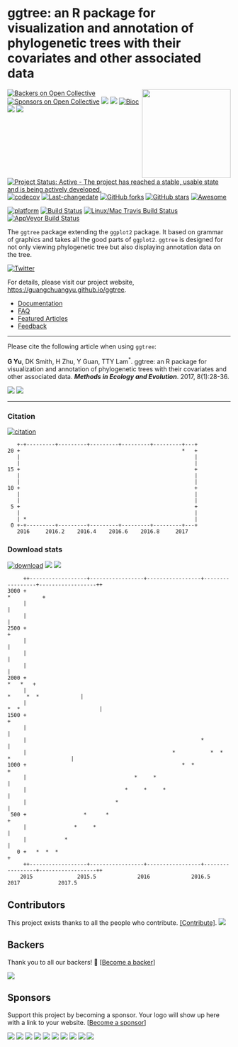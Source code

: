 <!-- README.md is generated from README.Rmd. Please edit that file -->
ggtree: an R package for visualization and annotation of phylogenetic trees with their covariates and other associated data
===========================================================================================================================

<img src="https://raw.githubusercontent.com/Bioconductor/BiocStickers/master/ggtree/ggtree.png" height="200" align="right" />

[![Backers on Open Collective](https://opencollective.com/ggtree/backers/badge.svg)](#backers) [![Sponsors on Open Collective](https://opencollective.com/ggtree/sponsors/badge.svg)](#sponsors) [![](https://img.shields.io/badge/release%20version-1.8.1-green.svg?style=flat)](https://bioconductor.org/packages/ggtree) [![](https://img.shields.io/badge/devel%20version-1.9.1-green.svg?style=flat)](https://github.com/guangchuangyu/ggtree) [![Bioc](http://www.bioconductor.org/shields/years-in-bioc/ggtree.svg)](https://www.bioconductor.org/packages/devel/bioc/html/ggtree.html#since) [![](https://img.shields.io/badge/download-16674/total-blue.svg?style=flat)](https://bioconductor.org/packages/stats/bioc/ggtree) [![](https://img.shields.io/badge/download-1117/month-blue.svg?style=flat)](https://bioconductor.org/packages/stats/bioc/ggtree)

[![Project Status: Active - The project has reached a stable, usable state and is being actively developed.](http://www.repostatus.org/badges/latest/active.svg)](http://www.repostatus.org/#active) [![codecov](https://codecov.io/gh/GuangchuangYu/ggtree/branch/master/graph/badge.svg)](https://codecov.io/gh/GuangchuangYu/ggtree) [![Last-changedate](https://img.shields.io/badge/last%20change-2017--06--29-green.svg)](https://github.com/GuangchuangYu/ggtree/commits/master) [![GitHub forks](https://img.shields.io/github/forks/GuangchuangYu/ggtree.svg)](https://github.com/GuangchuangYu/ggtree/network) [![GitHub stars](https://img.shields.io/github/stars/GuangchuangYu/ggtree.svg)](https://github.com/GuangchuangYu/ggtree/stargazers) [![Awesome](https://cdn.rawgit.com/sindresorhus/awesome/d7305f38d29fed78fa85652e3a63e154dd8e8829/media/badge.svg)](https://awesome-r.com/#awesome-r-graphic-displays)

[![platform](http://www.bioconductor.org/shields/availability/devel/ggtree.svg)](https://www.bioconductor.org/packages/devel/bioc/html/ggtree.html#archives) [![Build Status](http://www.bioconductor.org/shields/build/devel/bioc/ggtree.svg)](https://bioconductor.org/checkResults/devel/bioc-LATEST/ggtree/) [![Linux/Mac Travis Build Status](https://img.shields.io/travis/GuangchuangYu/ggtree/master.svg?label=Mac%20OSX%20%26%20Linux)](https://travis-ci.org/GuangchuangYu/ggtree) [![AppVeyor Build Status](https://img.shields.io/appveyor/ci/Guangchuangyu/ggtree/master.svg?label=Windows)](https://ci.appveyor.com/project/GuangchuangYu/ggtree)

The `ggtree` package extending the `ggplot2` package. It based on grammar of graphics and takes all the good parts of `ggplot2`. `ggtree` is designed for not only viewing phylogenetic tree but also displaying annotation data on the tree.

[![Twitter](https://img.shields.io/twitter/url/https/github.com/GuangchuangYu/ggtree.svg?style=social)](https://twitter.com/intent/tweet?hashtags=ggtree&url=http://onlinelibrary.wiley.com/doi/10.1111/2041-210X.12628/abstract&screen_name=guangchuangyu)

For details, please visit our project website, <https://guangchuangyu.github.io/ggtree>.

-   [Documentation](https://guangchuangyu.github.io/ggtree/documentation/)
-   [FAQ](https://guangchuangyu.github.io/ggtree/faq/)
-   [Featured Articles](https://guangchuangyu.github.io/ggtree/featuredArticles/)
-   [Feedback](https://guangchuangyu.github.io/ggtree/#feedback)

------------------------------------------------------------------------

Please cite the following article when using `ggtree`:

**G Yu**, DK Smith, H Zhu, Y Guan, TTY Lam<sup>\*</sup>. ggtree: an R package for visualization and annotation of phylogenetic trees with their covariates and other associated data. ***Methods in Ecology and Evolution***. 2017, 8(1):28-36.

[![](https://img.shields.io/badge/doi-10.1111/2041--210X.12628-green.svg?style=flat)](http://dx.doi.org/10.1111/2041-210X.12628) [![](https://img.shields.io/badge/Altmetric-345-green.svg?style=flat)](https://www.altmetric.com/details/10533079)

------------------------------------------------------------------------

### Citation

[![citation](https://img.shields.io/badge/cited%20by-22-green.svg?style=flat)](https://scholar.google.com.hk/scholar?oi=bibs&hl=en&cites=7268358477862164627)

       +-+---------+---------+---------+---------+---------+---+
    20 +                                                   *   +
       |                                                       |
       |                                                       |
    15 +                                                       +
       |                                                       |
       |                                                       |
    10 +                                                       +
       |                                                       |
       |                                                       |
     5 +                                                       +
       |                                                       |
       | *                                                     |
     0 +-+---------+---------+---------+---------+---------+---+
       2016     2016.2    2016.4    2016.6    2016.8     2017   

### Download stats

[![download](http://www.bioconductor.org/shields/downloads/ggtree.svg)](https://bioconductor.org/packages/stats/bioc/ggtree) [![](https://img.shields.io/badge/download-16674/total-blue.svg?style=flat)](https://bioconductor.org/packages/stats/bioc/ggtree) [![](https://img.shields.io/badge/download-1117/month-blue.svg?style=flat)](https://bioconductor.org/packages/stats/bioc/ggtree)

         ++------------------+-----------------+-----------------+-----------------+------------------++
    3000 +                                                                                  *          +
         |                                                                                             |
         |                                                                                             |
    2500 +                                                                                             +
         |                                                                                             |
         |                                                                                             |
         |                                                                                             |
    2000 +                                                                                     *   *   +
         |                                                                      *     *  *             |
         |                                                                *  *                         |
    1500 +                                                                                             +
         |                                                                                             |
         |                                                       *                                     |
         |                                              *           *  *           *                   |
    1000 +                                                 *  *                                        +
         |                                  *     *                                                    |
         |                               *     *     *                                                 |
         |                            *                                                                |
     500 +                  *      *                                                                   +
         |               *     *                                                                       |
         |            *                                                                                |
       0 +   *  *  *                                                                                   +
         ++------------------+-----------------+-----------------+-----------------+------------------++
        2015              2015.5             2016             2016.5             2017            2017.5

## Contributors

This project exists thanks to all the people who contribute. [[Contribute]](CONTRIBUTING.md).
<a href="graphs/contributors"><img src="https://opencollective.com/ggtree/contributors.svg?width=890" /></a>


## Backers

Thank you to all our backers! 🙏 [[Become a backer](https://opencollective.com/ggtree#backer)]

<a href="https://opencollective.com/ggtree#backers" target="_blank"><img src="https://opencollective.com/ggtree/backers.svg?width=890"></a>


## Sponsors

Support this project by becoming a sponsor. Your logo will show up here with a link to your website. [[Become a sponsor](https://opencollective.com/ggtree#sponsor)]

<a href="https://opencollective.com/ggtree/sponsor/0/website" target="_blank"><img src="https://opencollective.com/ggtree/sponsor/0/avatar.svg"></a>
<a href="https://opencollective.com/ggtree/sponsor/1/website" target="_blank"><img src="https://opencollective.com/ggtree/sponsor/1/avatar.svg"></a>
<a href="https://opencollective.com/ggtree/sponsor/2/website" target="_blank"><img src="https://opencollective.com/ggtree/sponsor/2/avatar.svg"></a>
<a href="https://opencollective.com/ggtree/sponsor/3/website" target="_blank"><img src="https://opencollective.com/ggtree/sponsor/3/avatar.svg"></a>
<a href="https://opencollective.com/ggtree/sponsor/4/website" target="_blank"><img src="https://opencollective.com/ggtree/sponsor/4/avatar.svg"></a>
<a href="https://opencollective.com/ggtree/sponsor/5/website" target="_blank"><img src="https://opencollective.com/ggtree/sponsor/5/avatar.svg"></a>
<a href="https://opencollective.com/ggtree/sponsor/6/website" target="_blank"><img src="https://opencollective.com/ggtree/sponsor/6/avatar.svg"></a>
<a href="https://opencollective.com/ggtree/sponsor/7/website" target="_blank"><img src="https://opencollective.com/ggtree/sponsor/7/avatar.svg"></a>
<a href="https://opencollective.com/ggtree/sponsor/8/website" target="_blank"><img src="https://opencollective.com/ggtree/sponsor/8/avatar.svg"></a>
<a href="https://opencollective.com/ggtree/sponsor/9/website" target="_blank"><img src="https://opencollective.com/ggtree/sponsor/9/avatar.svg"></a>


